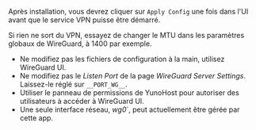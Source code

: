 Après installation, vous devrez cliquer sur `Apply Config` une fois dans l'UI avant que le service VPN puisse être démarré.

Si rien ne sort du VPN, essayez de changer le MTU dans les paramètres globaux de WireGuard, à 1400 par exemple.

* Ne modifiez pas les fichiers de configuration à la main, utilisez WireGuard UI.
* Ne modifiez pas le *Listen Port* de la page *WireGuard Server Settings*. Laissez-le réglé sur `__PORT_WG__`.
* Utiliser le panneau de permissions de YunoHost pour autoriser des utilisateurs à accéder à WireGuard UI.
* Une seule interface réseau, *wg0*`, peut actuellement être gérée par cette app.

